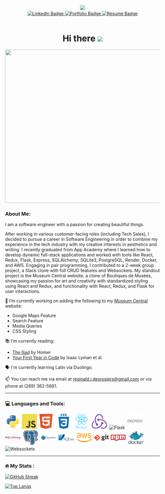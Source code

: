 <div id="header" align="center">
  <img src="https://media.giphy.com/media/M9gbBd9nbDrOTu1Mqx/giphy.gif" width="100"/>
  <div id="badges">
    <a href="https://www.linkedin.com/in/reginalddesrosiers/">
      <img src="https://img.shields.io/badge/LinkedIn-blue?style=for-the-badge&logo=linkedin&logoColor=white" alt="LinkedIn Badge"/>
    </a>
    <a href="https://regdes721.github.io/">
      <img src="https://img.shields.io/badge/Portfolio-green?style=for-the-badge" alt="Portfolio Badge"/>
    </a>
    <a href="https://regdes721.github.io/assets/Reginald%20Desrosiers%20Resume.pdf">
      <img src="https://img.shields.io/badge/Resume-blue?style=for-the-badge" alt="Resume Badge"/>
    </a>
  </div>
  <img src="https://komarev.com/ghpvc/?username=regdes721&style=flat-square&color=blue" alt=""/>
  <h1>
    Hi there
    <img src="https://media.giphy.com/media/hvRJCLFzcasrR4ia7z/giphy.gif" width="30px"/>
  </h1>
</div>
<div align="center">
  <img src="https://media.giphy.com/media/v1.Y2lkPTc5MGI3NjExYjFlc2hjbThucWIycW5tZXJzbnF0ajN0Nzh1aGwyb2dmMnpjeTBsMCZlcD12MV9pbnRlcm5hbF9naWZfYnlfaWQmY3Q9Zw/ri1DhmqEWGbRK/giphy.gif" width="600" height="500"/>
</div>

### About Me:

I am a software engineer with a passion for creating beautiful things. 

After working in various customer-facing roles (including Tech Sales), I decided to pursue a career in Software Engineering in order to combine my experience in the tech industry with my creative interests in aesthetics and writing. I recently graduated from App Academy where I learned how to develop dynamic full-stack applications and worked with tools like React, Redux, Flask, Express, SQLAlchemy, SQLite3, PostgreSQL, Render, Docker, and AWS. Engaging in pair programming, I contributed to a 2-week group project, a Slack clone with full CRUD features and Websockets. My standout project is the Museum Central website, a clone of Boutiques de Musées, showcasing my passion for art and creativity with standardized styling using React and Redux, and functionality with React, Redux, and Flask for user interactions.

🔭 I’m currently working on adding the following to my [Museum Central](https://museum-central.onrender.com/) website:
<ul>
  <li>Google Maps Feature</li>
  <li>Search Feature</li>
  <li>Media Queries</li>
  <li>CSS Styling</li>
</ul>

📚 I'm currently reading: 
<ul>
  <li><a href="https://www.amazon.com/Iliad-Homer/dp/0140275363">The Iliad</a> by Homer</li>
  <li><a href="https://leanpub.com/firstyearincode">Your First Year in Code</a> by Isaac Lyman et al.</li>
</ul>

🗣️ I'm currently learning Latin via Duolingo.

📫 You can reach me via email at reginald.j.desrosiers@gmail.com or via phone at (269) 362-5661.

---

### 💻 Languages and Tools:
<div>
  <img src="https://github.com/devicons/devicon/blob/master/icons/python/python-original.svg" title="Python" alt="Python" width="50" height="50">
  <img src="https://raw.githubusercontent.com/devicons/devicon/55609aa5bd817ff167afce0d965585c92040787a/icons/javascript/javascript-original.svg" title="JavaScript" alt="JavaScript" width="50" height="50">
  <img src="https://github.com/devicons/devicon/blob/master/icons/html5/html5-original.svg" title="HTML5" alt="HTML" width="50" height="50"/>&nbsp;
  <img src="https://github.com/devicons/devicon/blob/master/icons/css3/css3-plain-wordmark.svg"  title="CSS3" alt="CSS" width="50" height="50"/>&nbsp;
  <img src="https://github.com/devicons/devicon/blob/master/icons/react/react-original-wordmark.svg" title="React" alt="React" width="50" height="50"/>&nbsp;
  <img src="https://github.com/devicons/devicon/blob/master/icons/redux/redux-original.svg" title="Redux" alt="Redux " width="50" height="50"/>&nbsp;
  <img src="https://cdn.freebiesupply.com/logos/large/2x/flask-logo-png-transparent.png" title="Flask" alt="Flask " width="50" height="50"/>&nbsp;
  <img src="https://github.com/devicons/devicon/blob/master/icons/express/express-original-wordmark.svg" title="Express" alt="Express" width="50" height="50"/>&nbsp;
  <img src="https://github.com/devicons/devicon/blob/master/icons/sqlalchemy/sqlalchemy-original-wordmark.svg" title="SQLAlchemy" alt="SQLAlchemy " width="50" height="50"/>&nbsp;
  <img src="https://github.com/devicons/devicon/blob/master/icons/postgresql/postgresql-original.svg" title="PostgreSQL" alt="PostgreSQL" width="50" height="50"/>&nbsp;
  <img src="https://github.com/devicons/devicon/blob/master/icons/sequelize/sequelize-original-wordmark.svg" title="Sequelize" alt="Sequelize" width="50" height="50"/>&nbsp;
  <img src="https://github.com/devicons/devicon/blob/master/icons/sqlite/sqlite-original-wordmark.svg" title="SQLite" alt="SQLite" width="50" height="50"/>&nbsp;
  <img src="https://github.com/devicons/devicon/blob/master/icons/amazonwebservices/amazonwebservices-plain-wordmark.svg" title="AWS" alt="AWS" width="50" height="50"/>&nbsp;
  <img src="https://github.com/devicons/devicon/blob/master/icons/git/git-original-wordmark.svg" title="Git" alt="Git" width="50" height="50"/>
  <img src="https://github.com/devicons/devicon/blob/master/icons/npm/npm-original-wordmark.svg" title="NPM" alt="NPM" width="50" height="50"/>&nbsp;
  <img src="https://github.com/devicons/devicon/blob/master/icons/docker/docker-original-wordmark.svg" title="Docker" alt="Docker" width="50" height="50"/>&nbsp;
  <img src="https://i.morioh.com/9f75e619b0.png" title="Websockets" **alt="Websockets" wwidth="50" height="50"/>
</div>

---

### :fire: My Stats :

[![GitHub Streak](https://github-readme-streak-stats.herokuapp.com?user=regdes721&theme=dark)](https://git.io/streak-stats)

[![Top Langs](https://github-readme-stats.vercel.app/api/top-langs/?username=regdes721&layout=compact&theme=vision-friendly-dark)](https://github.com/anuraghazra/github-readme-stats)

<!--
**regdes721/regdes721** is a ✨ _special_ ✨ repository because its `README.md` (this file) appears on your GitHub profile.

Here are some ideas to get you started:

- 🔭 I’m currently working on ...
- 🌱 I’m currently learning ...
- 👯 I’m looking to collaborate on ...
- 🤔 I’m looking for help with ...
- 💬 Ask me about ...
- 📫 How to reach me: ...
- 😄 Pronouns: ...
- ⚡ Fun fact: ...
-->
